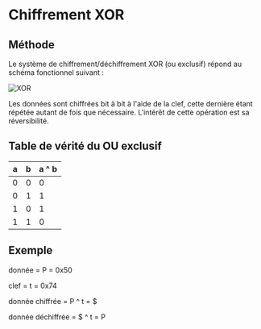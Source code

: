 # Chiffrement XOR
## Méthode
Le système de chiffrement/déchiffrement XOR (ou exclusif) répond au schéma fonctionnel suivant :

![XOR](tp10/xor.png)

Les données sont chiffrées bit à bit à l'aide de la clef, cette dernière étant répétée autant de fois que nécessaire. L'intérêt de cette opération est sa réversibilité.

## Table de vérité du OU exclusif

| a    | b    | a ^ b |
|------|------|-------|
| 0    | 0    | 0     |
| 0    | 1    | 1     |
| 1    | 0    | 1     |
| 1    | 1    | 0     |

## Exemple

donnée = P = 0x50

clef   = t = 0x74

donnée chiffrée  = P ^ t = $

donnée déchiffrée = $ ^ t = P